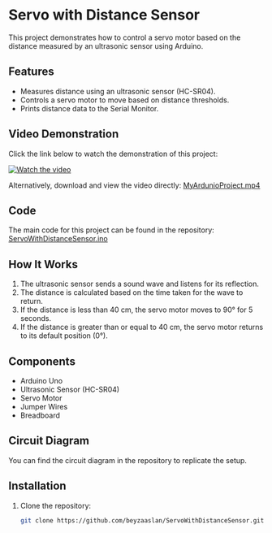 # Servo with Distance Sensor

This project demonstrates how to control a servo motor based on the distance measured by an ultrasonic sensor using Arduino.

## Features
- Measures distance using an ultrasonic sensor (HC-SR04).
- Controls a servo motor to move based on distance thresholds.
- Prints distance data to the Serial Monitor.

## Video Demonstration
Click the link below to watch the demonstration of this project:

[![Watch the video](https://img.youtube.com/vi/dQw4w9WgXcQ/0.jpg)](https://github.com/beyzaaslan/ServoWithDistanceSensor/blob/main/MyArdunioProject.mp4)

Alternatively, download and view the video directly:
[MyArdunioProject.mp4](https://github.com/beyzaaslan/ServoWithDistanceSensor/blob/main/MyArdunioProject.mp4)

## Code
The main code for this project can be found in the repository:
[ServoWithDistanceSensor.ino](./ServoWithDistanceSensor.ino)

## How It Works
1. The ultrasonic sensor sends a sound wave and listens for its reflection.
2. The distance is calculated based on the time taken for the wave to return.
3. If the distance is less than 40 cm, the servo motor moves to 90° for 5 seconds.
4. If the distance is greater than or equal to 40 cm, the servo motor returns to its default position (0°).

## Components
- Arduino Uno
- Ultrasonic Sensor (HC-SR04)
- Servo Motor
- Jumper Wires
- Breadboard

## Circuit Diagram
You can find the circuit diagram in the repository to replicate the setup.

## Installation
1. Clone the repository:
   ```bash
   git clone https://github.com/beyzaaslan/ServoWithDistanceSensor.git
